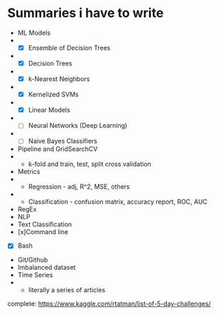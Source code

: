# Summaries i have to write
- ML Models
- - [x] Ensemble of Decision Trees
- - [x] Decision Trees
- - [x] k-Nearest Neighbors
- - [x] Kernelized SVMs
- - [x] Linear Models
- - [ ] Neural Networks (Deep Learning)
- - [ ] Naive Bayes Classifiers
- Pipeline and GridSearchCV
- - k-fold and train, test, split cross validation
- Metrics
- - Regression - adj, R^2, MSE, others
- - Classification - confusion matrix, accuracy report, ROC, AUC
- RegEx
- NLP
- Text Classification
- [x]Command line 
- [x] Bash
- Git/Github
- Imbalanced dataset
- Time Series
- - literally a series of articles

complete:
https://www.kaggle.com/rtatman/list-of-5-day-challenges/
